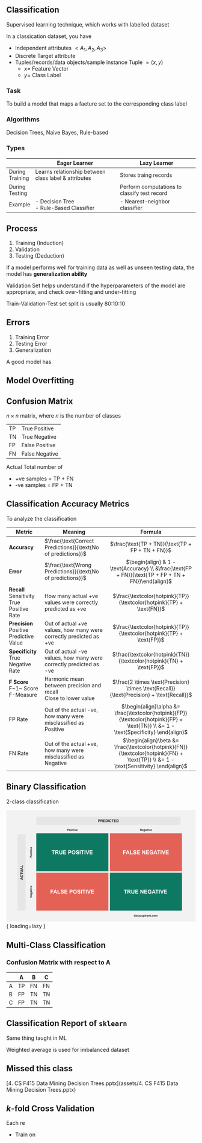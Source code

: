 ## Classification

Supervised learning technique, which works with labelled dataset

In a classication dataset, you have

- Independent attributes $<A_1, A_2, A_3>$
- Discrete Target attribute
- Tuples/records/data objects/sample instance
  Tuple $= (x, y)$
    - $x =$ Feature Vector
    - $y =$ Class Label

### Task

To build a model that maps a faeture set to the corresponding class label

### Algorithms

Decision Trees, Naive Bayes, Rule-based

### Types

|                      | Eager Learner                                        | Lazy Learner                                 |
| -------------------- | ---------------------------------------------------- | -------------------------------------------- |
| During<br />Training | Learns relationship between class label & attributes | Stores traing records                        |
| During<br />Testing  |                                                      | Perform computations to classify test record |
| Example              | - Decision Tree<br />- Rule-Based Classifier         | - Nearest-neighbor classifier                |

## Process

1. Training (Induction)
2. Validation
3. Testing (Deduction)

If a model performs well for training data as well as unseen testing data, the model has **generalization ability**

Validation Set helps understand if the hyperparameters of the model are appropriate, and check over-fitting and under-fitting

Train-Validation-Test set split is usually 80:10:10

## Errors

1. Training Error
2. Testing Error
3. Generalization

A good model has 

## Model Overfitting

## Confusion Matrix

$n \times n$ matrix, where $n$ is the number of classes

|      |                |
| ---- | -------------- |
| TP   | True Positive  |
| TN   | True Negative  |
| FP   | False Positive |
| FN   | False Negative |

Actual Total number of

- +ve samples = TP + FN
- -ve samples = FP + TN

## Classification Accuracy Metrics

To analyze the classification

| Metric                                              | Meaning                                                      |                           Formula                            |
| --------------------------------------------------- | ------------------------------------------------------------ | :----------------------------------------------------------: |
| **Accuracy**                                        | $\frac{\text{Correct Predictions}}{\text{No of predictions}}$ |      $\frac{\text{TP + TN}}{\text{TP + FP + TN + FN}}$       |
| **Error**                                           | $\frac{\text{Wrong Predictions}}{\text{No of predictions}}$  | $\begin{align} & 1 - \text{Accuracy} \\ &\frac{\text{FP + FN}}{\text{TP + FP + TN + FN}}\end{align}$ |
| **Recall**<br />Sensitivity<br />True Positive Rate | How many actual +ve values were correctly predicted as +ve   | $\frac{\textcolor{hotpink}{TP}}{\textcolor{hotpink}{TP} + \text{FN}}$ |
| **Precision**<br />Positive Predictive Value        | Out of actual +ve values, how many were correctly predicted as +ve | $\frac{\textcolor{hotpink}{TP}}{\textcolor{hotpink}{TP} + \text{FP}}$ |
| **Specificity**<br />True Negative Rate             | Out of actual -ve values, how many were correctly predicted as -ve | $\frac{\textcolor{hotpink}{TN}}{\textcolor{hotpink}{TN} + \text{FP}}$ |
| **F Score**<br />F~1~ Score<br />F-Measure          | Harmonic mean between precision and recall<br />Close to lower value | $\frac{2 \times \text{Precision} \times \text{Recall}}{\text{Precision} + \text{Recall}}$ |
| FP Rate                                             | Out of the actual -ve, how many were misclassified as Positive | $\begin{align}\alpha &= \frac{\textcolor{hotpink}{FP}}{\textcolor{hotpink}{FP} + \text{TN}} \\ &= 1 - \text{Specificity} \end{align}$ |
| FN Rate                                             | Out of the actual +ve, how many were misclassified as Negative | $\begin{align}\beta &= \frac{\textcolor{hotpink}{FN}}{\textcolor{hotpink}{FN} + \text{TP}} \\ &= 1 - \text{Sensitivity} \end{align}$ |

## Binary Classification

2-class classification

![confusion_matrix_True_False_Positive_Negative](assets/confusion_matrix.png){ loading=lazy }

## Multi-Class Classification

### Confusion Matrix with respect to A

|      | A    | B    | C    |
| ---- | ---- | ---- | ---- |
| A    | TP   | FN   | FN   |
| B    | FP   | TN   | TN   |
| C    | FP   | TN   | TN   |

## Classification Report of `sklearn`

Same thing taught in ML

Weighted average is used for imbalanced dataset

## Missed this class

[4. CS F415 Data Mining Decision Trees.pptx](assets/4. CS F415 Data Mining Decision Trees.pptx) 

## $k$-fold Cross Validation

Each re

- Train on 


